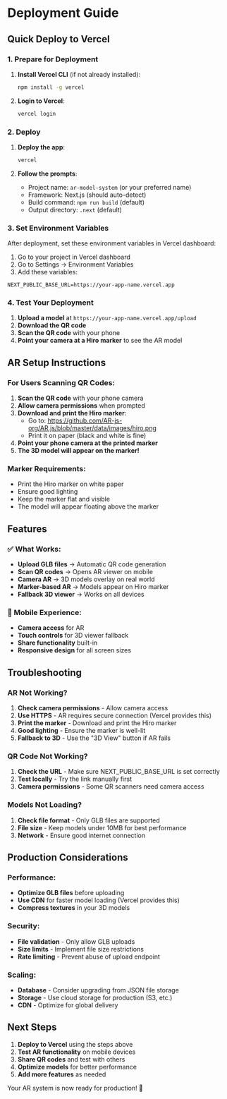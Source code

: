# Deployment Guide

## Quick Deploy to Vercel

### 1. Prepare for Deployment

1. **Install Vercel CLI** (if not already installed):
   ```bash
   npm install -g vercel
   ```

2. **Login to Vercel**:
   ```bash
   vercel login
   ```

### 2. Deploy

1. **Deploy the app**:
   ```bash
   vercel
   ```

2. **Follow the prompts**:
   - Project name: `ar-model-system` (or your preferred name)
   - Framework: Next.js (should auto-detect)
   - Build command: `npm run build` (default)
   - Output directory: `.next` (default)

### 3. Set Environment Variables

After deployment, set these environment variables in Vercel dashboard:

1. Go to your project in Vercel dashboard
2. Go to Settings → Environment Variables
3. Add these variables:

```
NEXT_PUBLIC_BASE_URL=https://your-app-name.vercel.app
```

### 4. Test Your Deployment

1. **Upload a model** at `https://your-app-name.vercel.app/upload`
2. **Download the QR code**
3. **Scan the QR code** with your phone
4. **Point your camera at a Hiro marker** to see the AR model

## AR Setup Instructions

### For Users Scanning QR Codes:

1. **Scan the QR code** with your phone camera
2. **Allow camera permissions** when prompted
3. **Download and print the Hiro marker**:
   - Go to: https://github.com/AR-js-org/AR.js/blob/master/data/images/hiro.png
   - Print it on paper (black and white is fine)
4. **Point your phone camera at the printed marker**
5. **The 3D model will appear on the marker!**

### Marker Requirements:
- Print the Hiro marker on white paper
- Ensure good lighting
- Keep the marker flat and visible
- The model will appear floating above the marker

## Features

### ✅ What Works:
- **Upload GLB files** → Automatic QR code generation
- **Scan QR codes** → Opens AR viewer on mobile
- **Camera AR** → 3D models overlay on real world
- **Marker-based AR** → Models appear on Hiro marker
- **Fallback 3D viewer** → Works on all devices

### 📱 Mobile Experience:
- **Camera access** for AR
- **Touch controls** for 3D viewer fallback
- **Share functionality** built-in
- **Responsive design** for all screen sizes

## Troubleshooting

### AR Not Working?
1. **Check camera permissions** - Allow camera access
2. **Use HTTPS** - AR requires secure connection (Vercel provides this)
3. **Print the marker** - Download and print the Hiro marker
4. **Good lighting** - Ensure the marker is well-lit
5. **Fallback to 3D** - Use the "3D View" button if AR fails

### QR Code Not Working?
1. **Check the URL** - Make sure NEXT_PUBLIC_BASE_URL is set correctly
2. **Test locally** - Try the link manually first
3. **Camera permissions** - Some QR scanners need camera access

### Models Not Loading?
1. **Check file format** - Only GLB files are supported
2. **File size** - Keep models under 10MB for best performance
3. **Network** - Ensure good internet connection

## Production Considerations

### Performance:
- **Optimize GLB files** before uploading
- **Use CDN** for faster model loading (Vercel provides this)
- **Compress textures** in your 3D models

### Security:
- **File validation** - Only allow GLB uploads
- **Size limits** - Implement file size restrictions
- **Rate limiting** - Prevent abuse of upload endpoint

### Scaling:
- **Database** - Consider upgrading from JSON file storage
- **Storage** - Use cloud storage for production (S3, etc.)
- **CDN** - Optimize for global delivery

## Next Steps

1. **Deploy to Vercel** using the steps above
2. **Test AR functionality** on mobile devices
3. **Share QR codes** and test with others
4. **Optimize models** for better performance
5. **Add more features** as needed

Your AR system is now ready for production! 🚀
